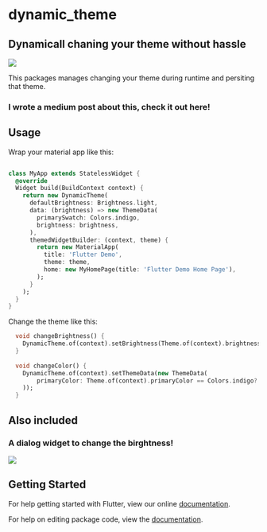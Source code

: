 # dynamic_theme
## Dynamicall chaning your theme without hassle

![](https://github.com/Norbert515/dynamic_theme/blob/master/assets/theme.png)

This packages manages changing your theme during runtime and persiting that theme.

### I wrote a medium post about this, check it out here!

## Usage
Wrap your material app like this:
```dart

class MyApp extends StatelessWidget {
  @override
  Widget build(BuildContext context) {
    return new DynamicTheme(
      defaultBrightness: Brightness.light,
      data: (brightness) => new ThemeData(
        primarySwatch: Colors.indigo,
        brightness: brightness,
      ),
      themedWidgetBuilder: (context, theme) {
        return new MaterialApp(
          title: 'Flutter Demo',
          theme: theme,
          home: new MyHomePage(title: 'Flutter Demo Home Page'),
        );
      }
    );
  }
}

```

Change the theme like this:
```dart
  void changeBrightness() {
    DynamicTheme.of(context).setBrightness(Theme.of(context).brightness == Brightness.dark? Brightness.light: Brightness.dark);
  }
  
  void changeColor() {
    DynamicTheme.of(context).setThemeData(new ThemeData(
        primaryColor: Theme.of(context).primaryColor == Colors.indigo? Colors.red: Colors.indigo
    ));
  }

```

## Also included

### A dialog widget to change the birghtness!
![](https://github.com/Norbert515/dynamic_theme/blob/master/assets/dialogs.png)

## Getting Started

For help getting started with Flutter, view our online [documentation](https://flutter.io/).

For help on editing package code, view the [documentation](https://flutter.io/developing-packages/).
